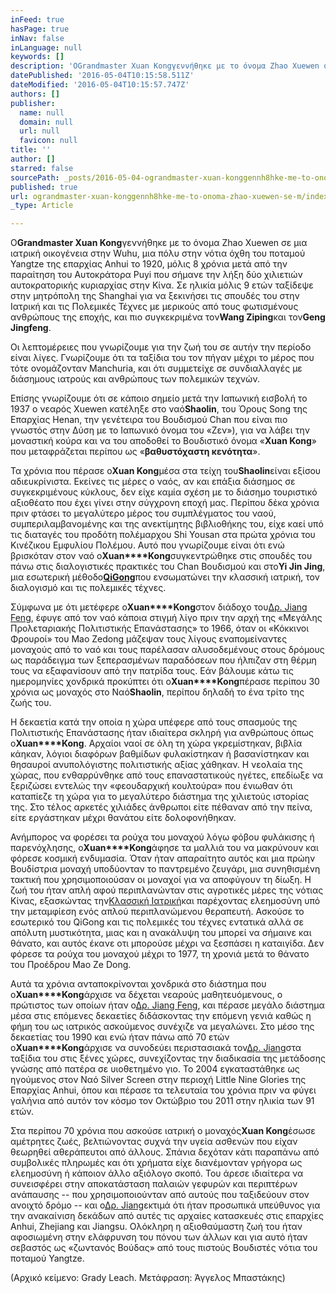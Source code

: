 ```yaml
---
inFeed: true
hasPage: true
inNav: false
inLanguage: null
keywords: []
description: 'ΟGrandmaster Xuan Kongγεννήθηκε με το όνομα Zhao Xuewen σε μια ιατρική οικογένεια στην Wuhu, μια πόλυ στην νότια όχθη του ποταμού Yangtze της επαρχίας Anhui το 1920, μόλις 8 χρόνια μετά από την παραίτηση του Αυτοκράτορα Puyi που σήμανε την λήξη δύο χιλιετιών αυτοκρατορικής κυριαρχίας στην Κίνα. Σε ηλικία μόλις 9 ετών ταξίδεψε στην μητρόπολη της Shanghai για να ξεκινήσει τις σπουδές του στην Ιατρική και τις Πολεμικές Τέχνες με μερικούς από τους φωτισμένους ανθρώπους της εποχής, και πιο συγκεκριμένα τονWang Zipingκαι τονGeng Jingfeng.'
datePublished: '2016-05-04T10:15:58.511Z'
dateModified: '2016-05-04T10:15:57.747Z'
authors: []
publisher:
  name: null
  domain: null
  url: null
  favicon: null
title: ''
author: []
starred: false
sourcePath: _posts/2016-05-04-ograndmaster-xuan-konggennh8hke-me-to-onoma-zhao-xuewen-se-m.md
published: true
url: ograndmaster-xuan-konggennh8hke-me-to-onoma-zhao-xuewen-se-m/index.html
_type: Article

---
```

Ο**Grandmaster Xuan Kong**γεννήθηκε με το όνομα Zhao Xuewen σε μια ιατρική οικογένεια στην Wuhu, μια πόλυ στην νότια όχθη του ποταμού Yangtze της επαρχίας Anhui το 1920, μόλις 8 χρόνια μετά από την παραίτηση του Αυτοκράτορα Puyi που σήμανε την λήξη δύο χιλιετιών αυτοκρατορικής κυριαρχίας στην Κίνα. Σε ηλικία μόλις 9 ετών ταξίδεψε στην μητρόπολη της Shanghai για να ξεκινήσει τις σπουδές του στην Ιατρική και τις Πολεμικές Τέχνες με μερικούς από τους φωτισμένους ανθρώπους της εποχής, και πιο συγκεκριμένα τον**Wang Ziping**και τον**Geng Jingfeng**.

Οι λεπτομέρειες που γνωρίζουμε για την ζωή του σε αυτήν την περίοδο είναι λίγες. Γνωρίζουμε ότι τα ταξίδια του τον πήγαν μέχρι το μέρος που τότε ονομάζονταν Manchuria, και ότι συμμετείχε σε συνδιαλλαγές με διάσημους ιατρούς και ανθρώπους των πολεμικών τεχνών.

Επίσης γνωρίζουμε ότι σε κάποιο σημείο μετά την Ιαπωνική εισβολή το 1937 ο νεαρός Xuewen κατέληξε στο ναό**Shaolin**, του Όρους Song της Επαρχίας Henan, την γενέτειρα του Βουδισμού Chan που είναι πιο γνωστός στην Δύση με το Ιαπωνικό όνομα του «Ζεν»), για να λάβει την μοναστική κούρα και να του αποδοθεί το Βουδιστικό όνομα «**Xuan Kong**» που μεταφράζεται περίπου ως «**βαθυστόχαστη κενότητα**».

Τα χρόνια που πέρασε ο**Xuan Kong**μέσα στα τείχη του**Shaolin**είναι εξίσου αδιευκρίνιστα. Εκείνες τις μέρες ο ναός, αν και επάξια διάσημος σε συγκεκριμένους κύκλους, δεν είχε καμία σχέση με το διάσημο τουριστικό αξιοθέατο που έχει γίνει στην σύγχρονη εποχή μας. Περίπου δέκα χρόνια πριν φτάσει το μεγαλύτερο μέρος του συμπλέγματος του ναού, συμπεριλαμβανομένης και της ανεκτίμητης βιβλιοθήκης του, είχε καεί υπό τις διαταγές του προδότη πολέμαρχου Shi Yousan στα πρώτα χρόνια του Κινέζικου Εμφυλίου Πολέμου. Αυτό που γνωρίζουμε είναι ότι ενώ βρισκόταν στον ναό ο**Xuan****Kong**συγκεντρώθηκε στις σπουδές του πάνω στις διαλογιστικές πρακτικές του Chan Βουδισμού και στο**Yi Jin Jing**, μια εσωτερική μέθοδο[**QiGong**][0]που ενσωματώνει την κλασσική ιατρική, τον διαλογισμό και τις πολεμικές τέχνες.

Σύμφωνα με ότι μετέφερε ο**Xuan****Kong**στον διάδοχο του[Δρ. Jiang Feng][1], έφυγε από τον ναό κάποια στιγμή λίγο πριν την αρχή της «Μεγάλης Προλεταριακής Πολιτιστικής Επανάστασης» το 1966, όταν οι «Κόκκινοι Φρουροί» του Mao Zedong μάζεψαν τους λίγους εναπομείναντες μοναχούς από το ναό και τους παρέλασαν αλυσοδεμένους στους δρόμους ως παράδειγμα των ξεπερασμένων παραδόσεων που ήλπιζαν στη θέρμη τους να εξαφανίσουν από την πατρίδα τους. Εάν βάλουμε κάτω τις ημερομηνίες χονδρικά προκύπτει ότι ο**Xuan****Kong**πέρασε περίπου 30 χρόνια ως μοναχός στο Ναό**Shaolin**, περίπου δηλαδή το ένα τρίτο της ζωής του.

Η δεκαετία κατά την οποία η χώρα υπέφερε από τους σπασμούς της Πολιτιστικής Επανάστασης ήταν ιδιαίτερα σκληρή για ανθρώπους όπως ο**Xuan****Kong**. Αρχαίοι ναοί σε όλη τη χώρα γκρεμίστηκαν, βιβλία κάηκαν, λόγιοι διαφόρων βαθμίδων φυλακίστηκαν ή βασανίστηκαν και θησαυροί ανυπολόγιστης πολιτιστικής αξίας χάθηκαν. Η νεολαία της χώρας, που ενθαρρύνθηκε από τους επαναστατικούς ηγέτες, επεδίωξε να ξεριζώσει εντελώς την «φεουδαρχική κουλτούρα» που ένιωθαν ότι καταπίεζε τη χώρα για το μεγαλύτερο διάστημα της χιλιετούς ιστορίας της. Στο τέλος αρκετές χιλιάδες άνθρωποι είτε πέθαναν από την πείνα, είτε εργάστηκαν μέχρι θανάτου είτε δολοφονήθηκαν.

Ανήμπορος να φορέσει τα ρούχα του μοναχού λόγω φόβου φυλάκισης ή παρενόχλησης, ο**Xuan****Kong**άφησε τα μαλλιά του να μακρύνουν και φόρεσε κοσμική ενδυμασία. Όταν ήταν απαραίτητο αυτός και μια πρώην Βουδίστρια μοναχή υποδύονταν το παντρεμένο ζευγάρι, μια συνηθισμένη τακτική που χρησιμοποιούσαν οι μοναχοί για να αποφύγουν τη δίωξη. Η ζωή του ήταν απλή αφού περιπλανώνταν στις αγροτικές μέρες της νότιας Κίνας, εξασκώντας την[Κλασσική Ιατρική][2]και παρέχοντας ελεημοσύνη υπό την μεταμφίεση ενός απλού περιπλανώμενου θεραπευτή. Ασκούσε το εσωτερικό του QiGong και τις πολεμικές του τέχνες εντατικά αλλά σε απόλυτη μυστικότητα, μιας και η ανακάλυψη του μπορεί να σήμαινε και θάνατο, και αυτός έκανε οτι μπορούσε μέχρι να ξεσπάσει η καταιγίδα. Δεν φόρεσε τα ρούχα του μοναχού μέχρι το 1977, τη χρονιά μετά το θάνατο του Προέδρου Mao Ze Dong.

Αυτά τα χρόνια ανταποκρίνονται χονδρικά στο διάστημα που ο**Xuan****Kong**άρχισε να δέχεται νεαρούς μαθητευόμενους, ο πρώτιστος των οποίων ήταν ο[Δρ. Jiang Feng][1], και πέρασε μεγάλο διάστημα μέσα στις επόμενες δεκαετίες διδάσκοντας την επόμενη γενιά καθώς η φήμη του ως ιατρικός ασκούμενος συνέχιζε να μεγαλώνει. Στο μέσο της δεκαετίας του 1990 και ενώ ήταν πάνω από 70 ετών ο**Xuan****Kong**άρχισε να συνοδεύει περιστασιακά τον[Δρ. Jiang][1]στα ταξίδια του στις ξένες χώρες, συνεχίζοντας την διαδικασία της μετάδοσης γνώσης από πατέρα σε υιοθετημένο γιο. Το 2004 εγκαταστάθηκε ως ηγούμενος στον Ναό Silver Screen στην περιοχή Little Nine Glories της Επαρχίας Anhui, όπου και πέρασε τα τελευταία του χρόνια πριν να φύγει γαλήνια από αυτόν τον κόσμο τον Οκτώβριο του 2011 στην ηλικία των 91 ετών.

Στα περίπου 70 χρόνια που ασκούσε ιατρική ο μοναχός**Xuan Kong**έσωσε αμέτρητες ζωές, βελτιώνοντας συχνά την υγεία ασθενών που είχαν θεωρηθεί αθεράπευτοι από άλλους. Σπάνια δεχόταν κάτι παραπάνω από συμβολικές πληρωμές και ότι χρήματα είχε διανέμονταν γρήγορα ως ελεημοσύνη ή κάποιον άλλο αξιόλογο σκοπό. Του άρεσε ιδιαίτερα να συνεισφέρει στην αποκατάσταση παλαιών γεφυρών και περιπτέρων ανάπαυσης -- που χρησιμοποιούνταν από αυτούς που ταξιδεύουν στον ανοιχτό δρόμο -- και ο[Δρ. Jiang][1]εκτιμά ότι ήταν προσωπικά υπεύθυνος για την ανακαίνιση δεκάδων από αυτές τις αρχαίες κατασκευές στις επαρχίες Anhui, Zhejiang και Jiangsu. Ολόκληρη η αξιοθαύμαστη ζωή του ήταν αφοσιωμένη στην ελάφρυνση του πόνου των άλλων και για αυτό ήταν σεβαστός ως «ζωντανός Βούδας» από τους πιστούς Βουδιστές νότια του ποταμού Yangtze.

(Αρχικό κείμενο: Grady Leach. Μετάφραση: Άγγελος Μπαστάκης)

[0]: http://www.apricotforest.gr/qigong/
[1]: http://www.apricotforest.gr/dr-jiang-feng/
[2]: http://www.apricotforest.gr/classical-chinese-medicine/